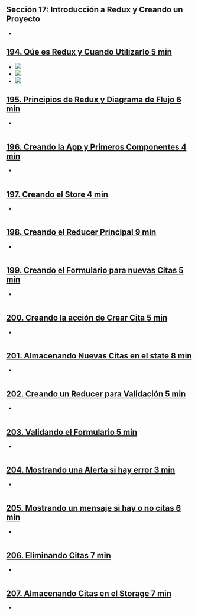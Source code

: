 ## Sección 17: Introducción a Redux y Creando un Proyecto
- 
## [194. Qúe es Redux y Cuando Utilizarlo 5 min](https://www.udemy.com/course/react-de-principiante-a-experto-creando-mas-de-10-aplicaciones/learn/lecture/12111256#overview)
- ![](https://trello-attachments.s3.amazonaws.com/5d7fef6652faf333827e91c3/888x326/d160c8e739c99056002f5ca09b3568a4/image.png) 
- ![](https://trello-attachments.s3.amazonaws.com/5d7fef6652faf333827e91c3/912x437/a6334ae7d4a975fa32fe62210dcc9e29/image.png)
- ![](https://trello-attachments.s3.amazonaws.com/5d7fef6652faf333827e91c3/794x376/8efbb8c8c03b76074b80488226c3acfe/image.png)

## [195. Principios de Redux y Diagrama de Flujo 6 min]()
- 
```js
```
## [196. Creando la App y Primeros Componentes 4 min]()
- 
```js
```
## [197. Creando el Store 4 min]()
- 
```js
```
## [198. Creando el Reducer Principal 9 min]()
- 
```js
```
## [199. Creando el Formulario para nuevas Citas 5 min]()
- 
```js
```
## [200. Creando la acción de Crear Cita 5 min]()
- 
```js
```
## [201. Almacenando Nuevas Citas en el state 8 min]()
- 
```js
```
## [202. Creando un Reducer para Validación 5 min]()
- 
```js
```
## [203. Validando el Formulario 5 min]()
- 
```js
```
## [204. Mostrando una Alerta si hay error 3 min]()
- 
```js
```
## [205. Mostrando un mensaje si hay o no citas 6 min]()
- 
```js
```
## [206. Eliminando Citas 7 min]()
- 
```js
```
## [207. Almacenando Citas en el Storage 7 min]()
- 
```js
```
